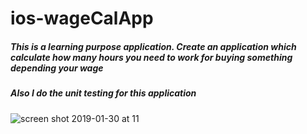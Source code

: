 # ios-wageCalApp
##### This is a learning purpose application. Create an application which calculate how many hours you need to work for buying something depending your wage
##### Also I do the unit testing for this application

![screen shot 2019-01-30 at 11](https://user-images.githubusercontent.com/13005159/52026818-c868d380-24e3-11e9-9e18-17bf44cc82f7.png)
